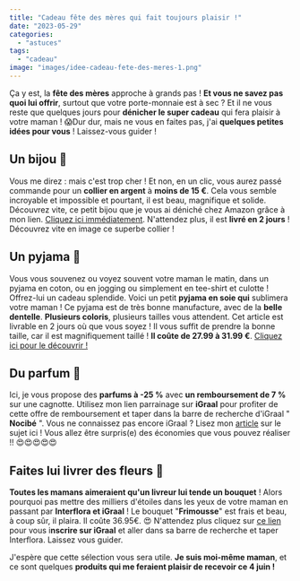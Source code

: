 ```yaml
---
title: "Cadeau fête des mères qui fait toujours plaisir !"
date: "2023-05-29"
categories: 
  - "astuces"
tags: 
  - "cadeau"
image: "images/idee-cadeau-fete-des-meres-1.png"
---
```


Ça y est, la **fête des mères** approche à grands pas ! **Et vous ne savez pas quoi lui offrir**, surtout que votre porte-monnaie est à sec ? Et il ne vous reste que quelques jours pour **dénicher le super cadeau** qui fera plaisir à votre maman ! 😱Dur dur, mais ne vous en faites pas, j'ai **quelques petites idées pour vous** ! Laissez-vous guider !

## Un bijou 💍

Vous me direz : mais c'est trop cher ! Et non, en un clic, vous aurez passé commande pour un **collier en argent** à **moins de 15 €**. Cela vous semble incroyable et impossible et pourtant, il est beau, magnifique et solide. Découvrez vite, ce petit bijou que je vous ai déniché chez Amazon grâce à mon lien. [Cliquez ici immédiatement](https://amzn.to/3MZp3lE). N'attendez plus, il est **livré en 2 jours** ! Découvrez vite en image ce superbe collier !

## Un pyjama 🥋

Vous vous souvenez ou voyez souvent votre maman le matin, dans un pyjama en coton, ou en jogging ou simplement en tee-shirt et culotte ! Offrez-lui un cadeau splendide. Voici un petit **pyjama en soie qui** sublimera votre maman ! Ce pyjama est de très bonne manufacture, avec de la **belle dentelle**. **Plusieurs coloris**, plusieurs tailles vous attendent. Cet article est livrable en 2 jours où que vous soyez ! Il vous suffit de prendre la bonne taille, car il est magnifiquement taillé ! **Il coûte de 27.99 à 31.99 €**. [Cliquez ici pour le découvrir !](https://amzn.to/3qfs0Wi)

## Du parfum 🎁

Ici, je vous propose des **parfums à -25 %** avec **un remboursement de 7 %** sur une cagnotte. Utilisez mon lien parrainage sur **iGraal** pour profiter de cette offre de remboursement et taper dans la barre de recherche d'iGraal " **Nocibé** ". Vous ne connaissez pas encore iGraal ? Lisez mon [article](https://commentgerersonbudget.fr/etre-recompense-pour-avoir-depense-igraal/) sur le sujet ici ! Vous allez être surpris(e) des économies que vous pouvez réaliser !! 😍😍😍😍😍

## Faites lui livrer des fleurs 💐

**Toutes les mamans aimeraient qu'un livreur lui tende un bouquet** ! Alors pourquoi pas mettre des milliers d'étoiles dans les yeux de votre maman en passant par **Interflora et iGraal** ! Le bouquet "**Frimousse**" est frais et beau, à coup sûr, il plaira. Il coûte 36.95€. 😍 N'attendez plus cliquez sur [ce lien](https://fr.igraal.com/parrainage?parrain=AG_5e9b4975de6cb) pour vous i**nscrire sur iGraal** et aller dans sa barre de recherche et taper Interflora. Laissez vous guider.

J'espère que cette sélection vous sera utile. **Je suis moi-même maman**, et ce sont quelques **produits qui me feraient plaisir de recevoir ce 4 juin !**
